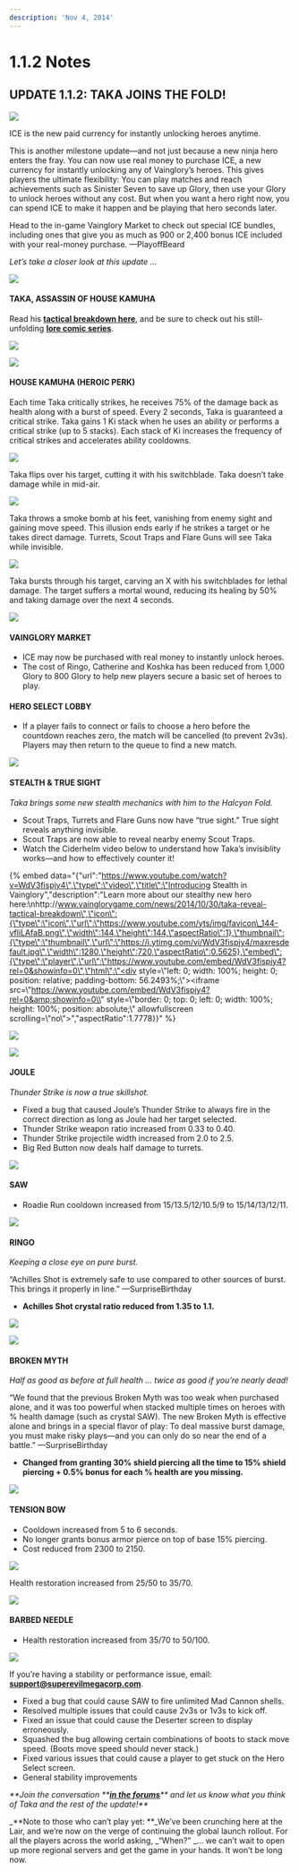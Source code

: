 ```yaml
---
description: 'Nov 4, 2014'
---
```


# 1.1.2 Notes

## UPDATE 1.1.2: TAKA JOINS THE FOLD!



![](../.gitbook/assets/ice%20%281%29.png)

ICE is the new paid currency for instantly unlocking heroes anytime.

This is another milestone update—and not just because a new ninja hero enters the fray. You can now use real money to purchase ICE, a new currency for instantly unlocking any of Vainglory’s heroes. This gives players the ultimate flexibility: You can play matches and reach achievements such as Sinister Seven to save up Glory, then use your Glory to unlock heroes without any cost. But when you want a hero right now, you can spend ICE to make it happen and be playing that hero seconds later.

Head to the in-game Vainglory Market to check out special ICE bundles, including ones that give you as much as 900 or 2,400 bonus ICE included with your real-money purchase. —PlayoffBeard

_Let’s take a closer look at this update …_

![](../.gitbook/assets/new_hero_transp_thin.png)

#### **TAKA, ASSASSIN OF HOUSE KAMUHA**

Read his [**tactical breakdown here**](http://www.vainglorygame.com/news/2014/10/30/taka-reveal-tactical-breakdown), and be sure to check out his still-unfolding [**lore comic series**](http://www.vainglorygame.com/news/2014/10/31/blade-in-shadow-realization).

![](../.gitbook/assets/hero_abilities_thin2.png)

![](../.gitbook/assets/taja.png)

#### **HOUSE KAMUHA \(HEROIC PERK\)**

Each time Taka critically strikes, he receives 75% of the damage back as health along with a burst of speed. Every 2 seconds, Taka is guaranteed a critical strike. Taka gains 1 Ki stack when he uses an ability or performs a critical strike \(up to 5 stacks\). Each stack of Ki increases the frequency of critical strikes and accelerates ability cooldowns.

![](../.gitbook/assets/s%20%285%29.png)

Taka flips over his target, cutting it with his switchblade. Taka doesn’t take damage while in mid-air.

![](../.gitbook/assets/a.png)

Taka throws a smoke bomb at his feet, vanishing from enemy sight and gaining move speed. This illusion ends early if he strikes a target or he takes direct damage. Turrets, Scout Traps and Flare Guns will see Taka while invisible.

![](../.gitbook/assets/c.png)

Taka bursts through his target, carving an X with his switchblades for lethal damage. The target suffers a mortal wound, reducing its healing by 50% and taking damage over the next 4 seconds.

![](../.gitbook/assets/sad.png)

#### **VAINGLORY MARKET**

* ICE may now be purchased with real money to instantly unlock heroes.
* The cost of Ringo, Catherine and Koshka has been reduced from 1,000 Glory to 800 Glory to help new players secure a basic set of heroes to play.

#### **HERO SELECT LOBBY**

* If a player fails to connect or fails to choose a hero before the countdown reaches zero, the match will be cancelled \(to prevent 2v3s\). Players may then return to the queue to find a new match.

![](../.gitbook/assets/image%20%28234%29.png)

#### **STEALTH & TRUE SIGHT**

_Taka brings some new stealth mechanics with him to the Halcyon Fold._

* Scout Traps, Turrets and Flare Guns now have “true sight.” True sight reveals anything invisible.
* Scout Traps are now able to reveal nearby enemy Scout Traps.
* Watch the Ciderhelm video below to understand how Taka’s invisiblity works—and how to effectively counter it!

{% embed data="{\"url\":\"https://www.youtube.com/watch?v=WdV3fispjy4\",\"type\":\"video\",\"title\":\"Introducing Stealth in Vainglory\",\"description\":\"Learn more about our stealthy new hero here:\nhttp://www.vainglorygame.com/news/2014/10/30/taka-reveal-tactical-breakdown\",\"icon\":{\"type\":\"icon\",\"url\":\"https://www.youtube.com/yts/img/favicon\_144-vfliLAfaB.png\",\"width\":144,\"height\":144,\"aspectRatio\":1},\"thumbnail\":{\"type\":\"thumbnail\",\"url\":\"https://i.ytimg.com/vi/WdV3fispjy4/maxresdefault.jpg\",\"width\":1280,\"height\":720,\"aspectRatio\":0.5625},\"embed\":{\"type\":\"player\",\"url\":\"https://www.youtube.com/embed/WdV3fispjy4?rel=0&showinfo=0\",\"html\":\"<div style=\\"left: 0; width: 100%; height: 0; position: relative; padding-bottom: 56.2493%;\\"><iframe src=\\"https://www.youtube.com/embed/WdV3fispjy4?rel=0&amp;showinfo=0\\" style=\\"border: 0; top: 0; left: 0; width: 100%; height: 100%; position: absolute;\\" allowfullscreen scrolling=\\"no\\"></iframe></div>\",\"aspectRatio\":1.7778}}" %}

![](../.gitbook/assets/image%20%28193%29.png)

![](../.gitbook/assets/image%20%28338%29.png)

#### **JOULE**

_Thunder Strike is now a true skillshot._

* Fixed a bug that caused Joule’s Thunder Strike to always fire in the correct direction as long as Joule had her target selected.
* Thunder Strike weapon ratio increased from 0.33 to 0.40.
* Thunder Strike projectile width increased from 2.0 to 2.5.
* Big Red Button now deals half damage to turrets.

![](../.gitbook/assets/image%20%2879%29.png)

#### **SAW**

* Roadie Run cooldown increased from 15/13.5/12/10.5/9 to 15/14/13/12/11.

![](../.gitbook/assets/image%20%2846%29.png)

#### **RINGO**

_Keeping a close eye on pure burst._

“Achilles Shot is extremely safe to use compared to other sources of burst. This brings it properly in line.” —SurpriseBirthday

* **Achilles Shot crystal ratio reduced from 1.35 to 1.1.**

![](../.gitbook/assets/image%20%285%29.png)

![](../.gitbook/assets/image%20%2827%29.png)

#### **BROKEN MYTH**

_Half as good as before at full health … twice as good if you’re nearly dead!_

“We found that the previous Broken Myth was too weak when purchased alone, and it was too powerful when stacked multiple times on heroes with % health damage \(such as crystal SAW\).  The new Broken Myth is effective alone and brings in a special flavor of play:  To deal massive burst damage, you must make risky plays—and you can only do so near the end of a battle.” —SurpriseBirthday

* **Changed from granting 30% shield piercing all the time to 15% shield piercing + 0.5% bonus for each % health are you missing.**

![](../.gitbook/assets/image%20%28285%29.png)

#### **TENSION BOW**

* Cooldown increased from 5 to 6 seconds.
* No longer grants bonus armor pierce on top of base 15% piercing.
* Cost reduced from 2300 to 2150.

![](../.gitbook/assets/image%20%28345%29.png)

Health restoration increased from 25/50 to 35/70.

![](../.gitbook/assets/image%20%28105%29.png)

#### **BARBED NEEDLE**

* Health restoration increased from 35/70 to 50/100.

![](../.gitbook/assets/image%20%2889%29.png)

If you’re having a stability or performance issue, email: [**support@superevilmegacorp.com**](mailto:support@superevilmegacorp.com).

* Fixed a bug that could cause SAW to fire unlimited Mad Cannon shells.
* Resolved multiple issues that could cause 2v3s or 1v3s to kick off.
* Fixed an issue that could cause the Deserter screen to display erroneously.
* Squashed the bug allowing certain combinations of boots to stack move speed. \(Boots move speed should never stack.\)
* Fixed various issues that could cause a player to get stuck on the Hero Select screen.
* General stability improvements

_**Join the conversation **_[_**in the forums**_](http://forums.vainglorygame.com/index.php)_** and let us know what you think of Taka and the rest of the update!**_

_**Note to those who can’t play yet: **_We’ve been crunching here at the Lair, and we’re now on the verge of continuing the global launch rollout. For all the players across the world asking, _“When?” _… we can’t wait to open up more regional servers and get the game in your hands. It won’t be long now.

